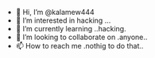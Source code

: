 - 👋 Hi, I’m @kalamew444
- 👀 I’m interested in hacking ...
- 🌱 I’m currently learning ..hacking.
- 💞️ I’m looking to collaborate on .anyone..
- 📫 How to reach me .nothig to do that..

<!---
kalamew444/kalamew444 is a ✨ special ✨ repository because its `README.md` (this file) appears on your GitHub profile.
You can click the Preview link to take a look at your changes.
--->
